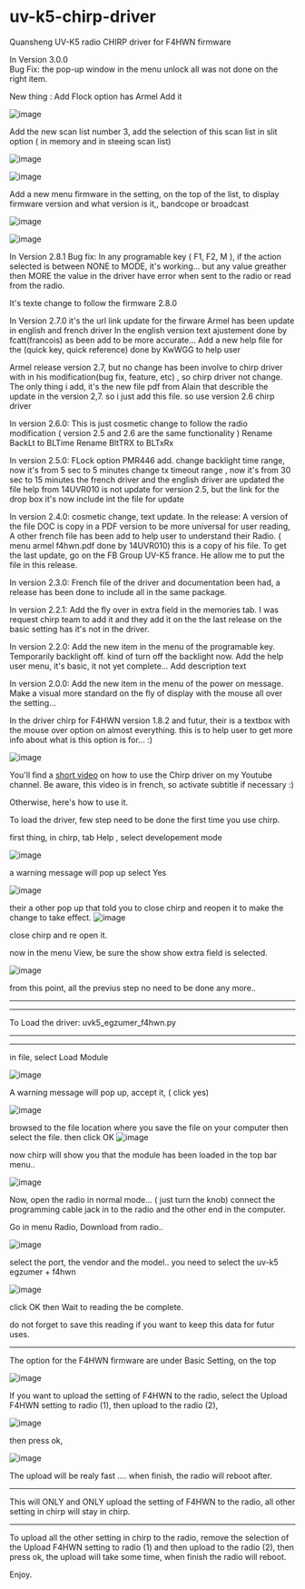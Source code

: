 # uv-k5-chirp-driver
Quansheng UV-K5 radio CHIRP driver for F4HWN firmware

In Version 3.0.0  
Bug Fix: the pop-up window in the menu unlock all was not done on the right item. 

New thing : Add Flock option has Armel Add it

![image](https://github.com/armel/uv-k5-chirp-driver/assets/56229329/cc81c77b-2897-4f41-af70-e366d12fd7d7)

  Add the new scan list number 3, add the selection of this scan list in slit option  ( in memory and in steeing scan list)

![image](https://github.com/armel/uv-k5-chirp-driver/assets/56229329/079b93cb-54ae-4da1-9ff5-3b8f6a55cada)

![image](https://github.com/armel/uv-k5-chirp-driver/assets/56229329/a4e1be78-a24e-48cf-a5bd-06cd5e6802b6)
  
  Add a new menu firmware in the setting, on the top of the list, to display firmware version and what version is it,, bandcope or broadcast
  
  ![image](https://github.com/armel/uv-k5-chirp-driver/assets/56229329/25b91461-7f2b-4889-8d62-bcf1de0b0126)

  
  ![image](https://github.com/armel/uv-k5-chirp-driver/assets/56229329/9482c6a0-259d-4973-96c2-49ca8713711c)



In Version 2.8.1
Bug fix: In any programable key ( F1, F2, M ), if the action selected is between NONE to MODE, it's working... but any value greather then MORE the value in the driver have error when sent to the radio or read from the radio.

It's texte change to follow the firmware 2.8.0

In Version 2.7.0
it's the url link update for the firware Armel has been update in english and french driver
In the english version text ajustement done by fcatt(francois) as been add to be more accurate...
Add a new help file for the (quick key, quick reference) done by KwWGG to help user


Armel release version 2.7, but no change has been involve to chirp driver with in his modification(bug fix, feature, etc) , so chirp driver not change. The only thing i add, it's the new file pdf from Alain that describle the update in the version 2,7. so i just add this file. so use version 2.6 chirp driver

In version 2.6.0: This is just cosmetic change to follow the radio modification ( version 2.5 and 2.6 are the same functionality )
Rename BackLt to BLTime
Rename BltTRX to BLTxRx 

In version 2.5.0: FLock option PMR446 add. 
change backlight time range, now it's from 5 sec to 5 minutes
change tx timeout range , now it's from 30 sec to 15 minutes
the french driver and the english driver are updated
the file help from 14UVR010 is not update for version 2.5, but the link for the drop box it's now include int the file for update

In version 2.4.0: cosmetic change, text update. 
In the release: A version of the file DOC is copy in a PDF version to be more universal for user reading, 
A other french file has been add to help user to understand their Radio. ( menu armel f4hwn.pdf done by 14UVR010) this is a copy of his file. To get the last update, go on the FB Group UV-K5 france. He allow me to put the file in this release.  

In version 2.3.0: French file of the driver and documentation been had, a release has been done to include all in the same package. 

In version 2.2.1: Add the fly over in extra field in the memories tab. I was request chirp team to add it and they add it on the the last release on the basic setting has it's not in the driver. 

In version 2.2.0: Add the new item in the menu of the programable key. Temporarily backlight off. kind of turn off the backlight now.
Add the help user menu, it's basic, it not yet complete...
Add description text 

In version 2.0.0: Add the new item in the menu of the power on message. Make a visual more standard on the fly of display with the mouse all over the setting...

In the driver chirp for F4HWN version 1.8.2 and futur, their is a textbox with the mouse over option on almost everything. this is to help user to get more info about what is this option is for... :)

![image](https://github.com/armel/uv-k5-chirp-driver/assets/56229329/22f742e6-2346-4f7e-9c2f-72abc4f4412f)

You'll find a [short video](https://www.youtube.com/watch?v=02T2ODufZOA) on how to use the Chirp driver on my Youtube channel. Be aware, this video is in french, so activate subtitle if necessary :)

Otherwise, here's how to use it.

To load the driver, few step need to be done the first time you use chirp.

first thing, in chirp, tab Help , select developement mode

![image](https://github.com/armel/uv-k5-chirp-driver/assets/56229329/6b434f9f-f8bc-4eee-bbc1-835d85c45629)

a warning message will pop up select Yes

![image](https://github.com/armel/uv-k5-chirp-driver/assets/56229329/7c0c8cd1-d346-4c61-b8d6-5602f04d3aa8)

their a other pop up that told you to close chirp and reopen it to make the change to take effect.
![image](https://github.com/armel/uv-k5-chirp-driver/assets/56229329/5a9a619a-293f-4646-891e-4be7debed135)

close chirp and re open it.

now in the menu View, be sure the show show extra field is selected.

![image](https://github.com/armel/uv-k5-chirp-driver/assets/56229329/65288ab1-7c83-456a-83b9-3381842190d8)

from this point, all the previus step no need to be done any more..

****************************************************
****************************************************
To Load the driver: uvk5_egzumer_f4hwn.py
****************************************************
****************************************************
in file, select Load Module

![image](https://github.com/armel/uv-k5-chirp-driver/assets/56229329/fb2d05a0-248c-4d7a-ab2f-3b6780779d83)

A warning message will pop up, accept it, ( click yes) 

![image](https://github.com/armel/uv-k5-chirp-driver/assets/56229329/9dc4a24d-3a26-480b-8aab-c3a00869dc63)

browsed to the file location where you save the file on your computer then select the file. then click OK
![image](https://github.com/armel/uv-k5-chirp-driver/assets/56229329/6e3c229d-a1b0-47a9-975f-25a679849e0a)

now chirp will show you that the module has been loaded
in the top bar menu..

![image](https://github.com/armel/uv-k5-chirp-driver/assets/56229329/c09085f3-d9d0-4dba-b285-25dd8fa1ff64)

Now, open the radio in normal mode... ( just turn the knob)  connect the programming cable jack in to the radio and the other end in the computer.

Go in menu Radio, Download from radio..

![image](https://github.com/armel/uv-k5-chirp-driver/assets/56229329/9fba440a-efdd-4c71-b61a-658deb5337a7)

select the port, the vendor and the model.. you need to select the uv-k5 egzumer + f4hwn 

![image](https://github.com/armel/uv-k5-chirp-driver/assets/56229329/b1d717f3-d6bb-4ad2-87c6-114f3e2ae461)

click OK then Wait to reading the be complete.

do not forget to save this reading if you want to keep this data for futur uses.

**********************************************************************************************************************
The option for the F4HWN firmware are under Basic Setting, on the top

![image](https://github.com/armel/uv-k5-chirp-driver/assets/56229329/52e3c299-ebf3-4696-8a04-582f93921114)

If you want to upload the setting of F4HWN to the radio, select the Upload F4HWN setting to radio (1),
then upload to the radio (2), 

![image](https://github.com/armel/uv-k5-chirp-driver/assets/56229329/e8558d44-48f4-44c3-9ae5-c900183397cf)

then press ok, 

![image](https://github.com/armel/uv-k5-chirp-driver/assets/56229329/cbd461c3-6f95-4e54-aff6-4469146f04d9)

The upload will be realy fast ....
when finish, the radio will reboot after.
******************************************************************************************************************
This will ONLY and ONLY upload the setting of F4HWN to the radio, all other setting in chirp will stay in chirp.
******************************************************************************************************************

To upload all the other setting in chirp to the radio, remove the selection of the Upload F4HWN setting to radio (1) and then upload to the radio (2), then press ok, the upload will take some time, when finish the radio will reboot.

Enjoy.
